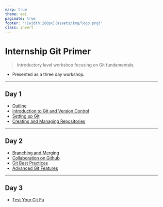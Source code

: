 ```yaml
---
marp: true
theme: eai
paginate: true
footer: '![width:200px](assets/img/logo.png)'
class: invert
---
```


# Internship Git Primer

> Introductory level workshop focusing on Git fundamentals.

- Presented as a three day workshop.

---

## Day 1

- [Outline](./docs/1-introduction-to-git-and-version-control-outline.html)
- [Introduction to Git and Version Control](./docs/1.1-introduction-to-git-and-version-control.html)
- [Setting up Git](./docs/1.2-setting-up-git.html)
- [Creating and Managing Repositories](./docs/1.3-creating-and-managing-repositories.html)

---

## Day 2

- [Branching and Merging](./docs/1.4-branching-and-merging.html)
- [Collaboration on Github](./docs/1.5-collaboration-on-github.html)
- [Git Best Practices](./docs/1.6-git-best-practices.html)
- [Advanced Git Features](./docs/1.7-advanced-git-features.html)

---

## Day 3

- [Test Your Git Fu](./docs/1.8-test-your-git-fu.html)
